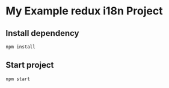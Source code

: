 # My Example redux i18n Project #

## Install dependency ##

`npm install`

## Start project ##

`npm start`